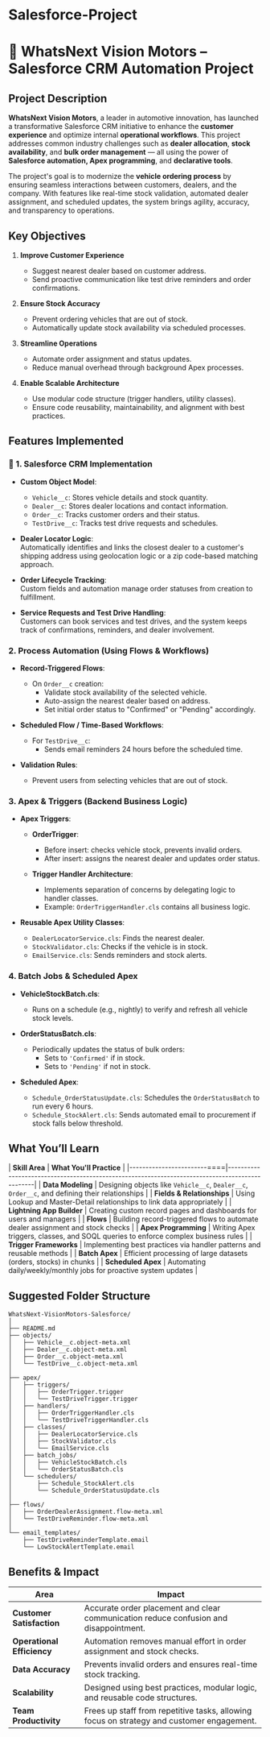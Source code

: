 # Salesforce-Project
# 🚗 WhatsNext Vision Motors – Salesforce CRM Automation Project

##  Project Description

**WhatsNext Vision Motors**, a leader in automotive innovation, has launched a transformative Salesforce CRM initiative to enhance the **customer experience** and optimize internal **operational workflows**. This project addresses common industry challenges such as **dealer allocation**, **stock availability**, and **bulk order management** — all using the power of **Salesforce automation, Apex programming**, and **declarative tools**.

The project's goal is to modernize the **vehicle ordering process** by ensuring seamless interactions between customers, dealers, and the company. With features like real-time stock validation, automated dealer assignment, and scheduled updates, the system brings agility, accuracy, and transparency to operations.

##  Key Objectives

1. **Improve Customer Experience**  
   - Suggest nearest dealer based on customer address.  
   - Send proactive communication like test drive reminders and order confirmations.

2. **Ensure Stock Accuracy**  
   - Prevent ordering vehicles that are out of stock.  
   - Automatically update stock availability via scheduled processes.

3. **Streamline Operations**  
   - Automate order assignment and status updates.  
   - Reduce manual overhead through background Apex processes.

4. **Enable Scalable Architecture**  
   - Use modular code structure (trigger handlers, utility classes).  
   - Ensure code reusability, maintainability, and alignment with best practices.

##  Features Implemented

### 🔧 1. Salesforce CRM Implementation

- **Custom Object Model**:  
  - `Vehicle__c`: Stores vehicle details and stock quantity.  
  - `Dealer__c`: Stores dealer locations and contact information.  
  - `Order__c`: Tracks customer orders and their status.  
  - `TestDrive__c`: Tracks test drive requests and schedules.

- **Dealer Locator Logic**:  
  Automatically identifies and links the closest dealer to a customer's shipping address using geolocation logic or a zip code-based matching approach.

- **Order Lifecycle Tracking**:  
  Custom fields and automation manage order statuses from creation to fulfillment.

- **Service Requests and Test Drive Handling**:  
  Customers can book services and test drives, and the system keeps track of confirmations, reminders, and dealer involvement.

###  2. Process Automation (Using Flows & Workflows)

- **Record-Triggered Flows**:  
  - On `Order__c` creation:
    - Validate stock availability of the selected vehicle.
    - Auto-assign the nearest dealer based on address.
    - Set initial order status to "Confirmed" or "Pending" accordingly.

- **Scheduled Flow / Time-Based Workflows**:  
  - For `TestDrive__c`:
    - Sends email reminders 24 hours before the scheduled time.

- **Validation Rules**:  
  - Prevent users from selecting vehicles that are out of stock.

###  3. Apex & Triggers (Backend Business Logic)

- **Apex Triggers**:
  - **OrderTrigger**:  
    - Before insert: checks vehicle stock, prevents invalid orders.
    - After insert: assigns the nearest dealer and updates order status.

  - **Trigger Handler Architecture**:  
    - Implements separation of concerns by delegating logic to handler classes.
    - Example: `OrderTriggerHandler.cls` contains all business logic.

- **Reusable Apex Utility Classes**:  
  - `DealerLocatorService.cls`: Finds the nearest dealer.
  - `StockValidator.cls`: Checks if the vehicle is in stock.
  - `EmailService.cls`: Sends reminders and stock alerts.

###  4. Batch Jobs & Scheduled Apex

- **VehicleStockBatch.cls**:  
  - Runs on a schedule (e.g., nightly) to verify and refresh all vehicle stock levels.

- **OrderStatusBatch.cls**:  
  - Periodically updates the status of bulk orders:
    - Sets to `'Confirmed'` if in stock.
    - Sets to `'Pending'` if not in stock.

- **Scheduled Apex**:  
  - `Schedule_OrderStatusUpdate.cls`: Schedules the `OrderStatusBatch` to run every 6 hours.
  - `Schedule_StockAlert.cls`: Sends automated email to procurement if stock falls below threshold.

##  What You’ll Learn

| **Skill Area**             | **What You'll Practice**                                                                       |
|------------------------====|------------------------------------------------------------------------------------------------|
| **Data Modeling**          | Designing objects like `Vehicle__c`, `Dealer__c`, `Order__c`, and defining their relationships |
| **Fields & Relationships** | Using Lookup and Master-Detail relationships to link data appropriately                        |
| **Lightning App Builder**  | Creating custom record pages and dashboards for users and managers                             |
| **Flows**                  | Building record-triggered flows to automate dealer assignment and stock checks                 |
| **Apex Programming**       | Writing Apex triggers, classes, and SOQL queries to enforce complex business rules             |
| **Trigger Frameworks**     | Implementing best practices via handler patterns and reusable methods                          |
| **Batch Apex**             | Efficient processing of large datasets (orders, stocks) in chunks                              |
| **Scheduled Apex**         | Automating daily/weekly/monthly jobs for proactive system updates                              |

##  Suggested Folder Structure

```
WhatsNext-VisionMotors-Salesforce/
│
├── README.md
├── objects/
│   ├── Vehicle__c.object-meta.xml
│   ├── Dealer__c.object-meta.xml
│   ├── Order__c.object-meta.xml
│   └── TestDrive__c.object-meta.xml
│
├── apex/
│   ├── triggers/
│   │   ├── OrderTrigger.trigger
│   │   └── TestDriveTrigger.trigger
│   ├── handlers/
│   │   ├── OrderTriggerHandler.cls
│   │   └── TestDriveTriggerHandler.cls
│   ├── classes/
│   │   ├── DealerLocatorService.cls
│   │   ├── StockValidator.cls
│   │   └── EmailService.cls
│   ├── batch_jobs/
│   │   ├── VehicleStockBatch.cls
│   │   └── OrderStatusBatch.cls
│   └── schedulers/
│       ├── Schedule_StockAlert.cls
│       └── Schedule_OrderStatusUpdate.cls
│
├── flows/
│   ├── OrderDealerAssignment.flow-meta.xml
│   └── TestDriveReminder.flow-meta.xml
│
└── email_templates/
    ├── TestDriveReminderTemplate.email
    └── LowStockAlertTemplate.email
```

## Benefits & Impact

| Area                       | Impact                                                                                    |
|----------------------------|-------------------------------------------------------------------------------------------|
| **Customer Satisfaction**  | Accurate order placement and clear communication reduce confusion and disappointment.     |
| **Operational Efficiency** | Automation removes manual effort in order assignment and stock checks.                    |
| **Data Accuracy**          | Prevents invalid orders and ensures real-time stock tracking.                             |
| **Scalability**            | Designed using best practices, modular logic, and reusable code structures.               |
| **Team Productivity**      | Frees up staff from repetitive tasks, allowing focus on strategy and customer engagement. |

